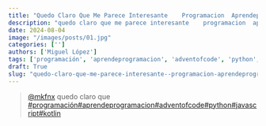 ```yaml
---
title: "Quedo Claro Que Me Parece Interesante    Programacion  Aprendeprogramacion  Adventofcode"
description: "quedo claro que me parece interesante    programacion  aprendeprogramacion  adventofcode"
date: 2024-08-04
image: "/images/posts/01.jpg"
categories: ['']
authors: ['Miguel López']
tags: ['programación', 'aprendeprogramacion', 'adventofcode', 'python', 'javascript', 'kotlin']
draft: True
slug: "quedo-claro-que-me-parece-interesante--programacion-aprendeprogramacion-adventofcode"
---
```


<blockquote class="tiktok-embed" cite="{https://www.tiktok.com/@mkfnx/video/7039138914124205317}" data-video-id="7039138914124205317" style="max-width: 605px;min-width: 325px;" > <section> <a target="_blank" title="@mkfnx" href="https://www.tiktok.com/@mkfnx?refer=embed">@mkfnx</a> quedo claro que </section> <a title="programación" target="_blank" href="https://www.tiktok.com/tag/programación?refer=embed">#programación</a><a title="aprendeprogramacion" target="_blank" href="https://www.tiktok.com/tag/aprendeprogramacion?refer=embed">#aprendeprogramacion</a><a title="adventofcode" target="_blank" href="https://www.tiktok.com/tag/adventofcode?refer=embed">#adventofcode</a><a title="python" target="_blank" href="https://www.tiktok.com/tag/python?refer=embed">#python</a><a title="javascript" target="_blank" href="https://www.tiktok.com/tag/javascript?refer=embed">#javascript</a><a title="kotlin" target="_blank" href="https://www.tiktok.com/tag/kotlin?refer=embed">#kotlin</a> </blockquote> <script async src="https://www.tiktok.com/embed.js"></script>

